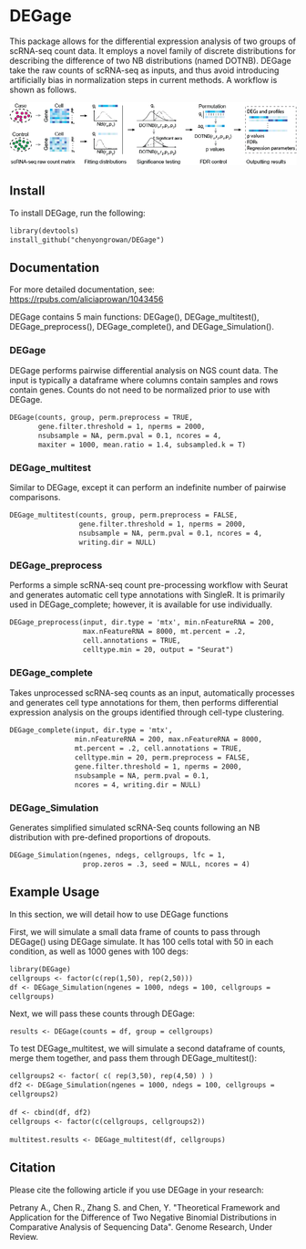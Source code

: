 # DEGage
This package allows for the differential expression analysis of two groups of scRNA-seq count data. It employs a novel family of discrete distributions for describing the difference of two NB distributions (named DOTNB). DEGage take the raw counts of scRNA-seq as inputs, and thus avoid introducing artificially bias in normalization steps in current methods. A workflow is shown as follows.

![DEGage Workflow](/Fig1_DEGage_Workflow.png)

## Install
To install DEGage, run the following:
```
library(devtools)
install_github("chenyongrowan/DEGage")
```
## Documentation
For more detailed documentation, see:    
https://rpubs.com/aliciaprowan/1043456

DEGage contains 5 main functions: DEGage(), DEGage_multitest(), DEGage_preprocess(), DEGage_complete(), and DEGage_Simulation().   

### DEGage
DEGage performs pairwise differential analysis on NGS count data. The input is typically a dataframe where columns contain samples and rows contain genes. Counts do not need to be normalized prior to use with DEGage. 
```
DEGage(counts, group, perm.preprocess = TRUE,
       gene.filter.threshold = 1, nperms = 2000,
       nsubsample = NA, perm.pval = 0.1, ncores = 4,
       maxiter = 1000, mean.ratio = 1.4, subsampled.k = T)
```

### DEGage_multitest
Similar to DEGage, except it can perform an indefinite number of pairwise comparisons. 
```
DEGage_multitest(counts, group, perm.preprocess = FALSE,
                 gene.filter.threshold = 1, nperms = 2000,
                 nsubsample = NA, perm.pval = 0.1, ncores = 4,
                 writing.dir = NULL)
```

### DEGage_preprocess
Performs a simple scRNA-seq count pre-processing workflow with Seurat and generates automatic cell type annotations with SingleR. It is primarily used in DEGage_complete; however, it is available for use individually.  
```
DEGage_preprocess(input, dir.type = 'mtx', min.nFeatureRNA = 200,
                  max.nFeatureRNA = 8000, mt.percent = .2,
                  cell.annotations = TRUE,
                  celltype.min = 20, output = "Seurat")
```

### DEGage_complete
Takes unprocessed scRNA-seq counts as an input, automatically processes and generates cell type annotations for them, then performs differential expression analysis on the groups identified through cell-type clustering.    
```
DEGage_complete(input, dir.type = 'mtx',
                min.nFeatureRNA = 200, max.nFeatureRNA = 8000, 
                mt.percent = .2, cell.annotations = TRUE,
                celltype.min = 20, perm.preprocess = FALSE,
                gene.filter.threshold = 1, nperms = 2000, 
                nsubsample = NA, perm.pval = 0.1,
                ncores = 4, writing.dir = NULL)
```

### DEGage_Simulation
Generates simplified simulated scRNA-Seq counts following an NB distribution with pre-defined proportions of dropouts.   
```
DEGage_Simulation(ngenes, ndegs, cellgroups, lfc = 1, 
                  prop.zeros = .3, seed = NULL, ncores = 4)
```

## Example Usage
In this section, we will detail how to use DEGage functions

First, we will simulate a small data frame of counts to pass through DEGage() using DEGage simulate. It has 100 cells total with 50 in each condition, as well as 1000 genes with 100 degs: 
```
library(DEGage)
cellgroups <- factor(c(rep(1,50), rep(2,50)))
df <- DEGage_Simulation(ngenes = 1000, ndegs = 100, cellgroups = cellgroups)
```

Next, we will pass these counts through DEGage:
```
results <- DEGage(counts = df, group = cellgroups)
```

To test DEGage_multitest, we will simulate a second dataframe of counts, merge them together, and pass them through DEGage_multitest(): 
```
cellgroups2 <- factor( c( rep(3,50), rep(4,50) ) )
df2 <- DEGage_Simulation(ngenes = 1000, ndegs = 100, cellgroups = cellgroups2)

df <- cbind(df, df2)
cellgroups <- factor(c(cellgroups, cellgroups2))

multitest.results <- DEGage_multitest(df, cellgroups)
```
## Citation
Please cite the following article if you use DEGage in your research:

Petrany A., Chen R., Zhang S. and Chen, Y. "Theoretical Framework and Application for the Difference of Two Negative Binomial Distributions in Comparative Analysis of Sequencing Data". Genome Research, Under Review.
